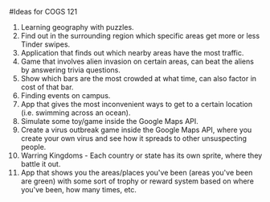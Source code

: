 #Ideas for COGS 121
1. Learning geography with puzzles.
2. Find out in the surrounding region which specific areas get more or less Tinder swipes.
3. Application that finds out which nearby areas have the most traffic.
4. Game that involves alien invasion on certain areas, can beat the aliens by answering trivia questions.
5. Show which bars are the most crowded at what time, can also factor in cost of that bar.  
6. Finding events on campus.
7. App that gives the most inconvenient ways to get to a certain location (i.e. swimming across an ocean).
8. Simulate some toy/game inside the Google Maps API.
9. Create a virus outbreak game inside the Google Maps API, where you create your own virus and see how it spreads to other unsuspecting people. 
10. Warring Kingdoms - Each country or state has its own sprite, where they battle it out.
11. App that shows you the areas/places you've been (areas you've been are green) with some sort of trophy or reward system based on where you've been, how many times, etc.
